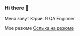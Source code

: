 ### Hi there 👋
Меня зовут Юрий. Я QA Enginner 

Мое резюме
[Сслыка на резюме](https://saratov.hh.ru/resume/0d308f67ff0b4551f30039ed1f7157434a4144)
